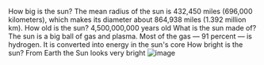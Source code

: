 How big is the sun?
The mean radius of the sun is 432,450 miles (696,000 kilometers), which makes its diameter about 864,938 miles (1.392 million km).
How old is the sun?
4,500,000,000 years old
What is the sun made of?
The sun is a big ball of gas and plasma. Most of the gas — 91 percent — is hydrogen. It is converted into energy in the sun's core
How bright is the sun?
From Earth the Sun looks very bright
![image](https://user-images.githubusercontent.com/80048374/109972958-bde71c80-7cef-11eb-9a74-37a1da7a9147.png)


